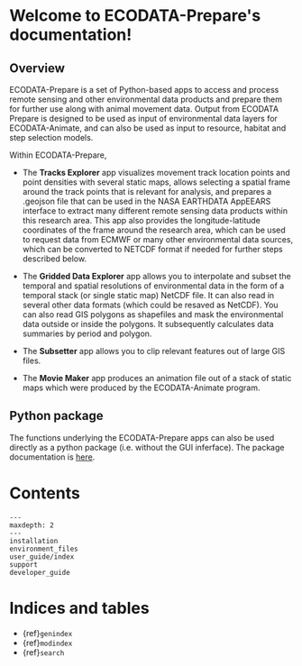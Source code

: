 # Welcome to ECODATA-Prepare's documentation!

## Overview

ECODATA-Prepare is a set of Python-based apps to access and process remote sensing and other environmental data products and prepare them for further use along with animal movement data. Output from ECODATA Prepare is designed to be used as input of environmental data layers for ECODATA-Animate, and can also be used as input to resource, habitat and step selection models.

Within ECODATA-Prepare,

- The **Tracks Explorer** app visualizes movement track location points and point densities with several static maps, allows selecting a spatial frame around the track points that is relevant for analysis, and prepares a .geojson file that can be used in the NASA EARTHDATA AppEEARS interface to extract many different remote sensing data products within this research area. This app also provides the longitude-latitude coordinates of the frame around the research area, which can be used to request data from ECMWF or many other environmental data sources, which can be converted to NETCDF format if needed for further steps described below.

- The **Gridded Data Explorer** app allows you to interpolate and subset the temporal and spatial resolutions of environmental data in the form of a temporal stack (or single static map) NetCDF file. It can also read in several other data formats (which could be resaved as NetCDF). You can also read GIS polygons as shapefiles and mask the environmental data outside or inside the polygons. It subsequently calculates data summaries by period and polygon.

- The **Subsetter** app allows you to clip relevant features out of large GIS files.

- The **Movie Maker** app produces an animation file out of a stack of static maps which were produced by the ECODATA-Animate program.

## Python package

The functions underlying the ECODATA-Prepare apps can also be used directly as a python package (i.e. without the GUI inferface). The package documentation is [here](https://pymovebank.readthedocs.io).

# Contents

```{toctree}
---
maxdepth: 2
---
installation
environment_files
user_guide/index
support
developer_guide
```

# Indices and tables

* {ref}`genindex`
* {ref}`modindex`
* {ref}`search`
